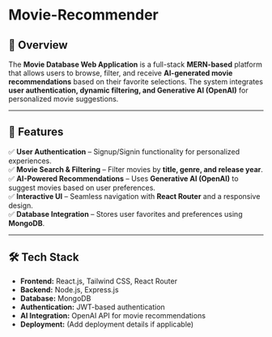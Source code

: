# Movie-Recommender 

## 📌 Overview  
The **Movie Database Web Application** is a full-stack **MERN-based** platform that allows users to browse, filter, and receive **AI-generated movie recommendations** based on their favorite selections. The system integrates **user authentication, dynamic filtering, and Generative AI (OpenAI)** for personalized movie suggestions.  

---

## 🚀 Features  
✅ **User Authentication** – Signup/Signin functionality for personalized experiences.  
✅ **Movie Search & Filtering** – Filter movies by **title, genre, and release year**.  
✅ **AI-Powered Recommendations** – Uses **Generative AI (OpenAI)** to suggest movies based on user preferences.  
✅ **Interactive UI** – Seamless navigation with **React Router** and a responsive design.  
✅ **Database Integration** – Stores user favorites and preferences using **MongoDB**.  

---

## 🛠 Tech Stack  
- **Frontend:** React.js, Tailwind CSS, React Router  
- **Backend:** Node.js, Express.js  
- **Database:** MongoDB  
- **Authentication:** JWT-based authentication  
- **AI Integration:** OpenAI API for movie recommendations  
- **Deployment:** (Add deployment details if applicable)  